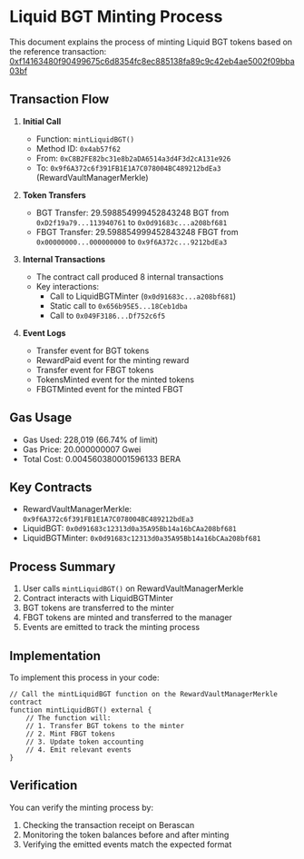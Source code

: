# Liquid BGT Minting Process

This document explains the process of minting Liquid BGT tokens based on the reference transaction: [0xf14163480f90499675c6d8354fc8ec885138fa89c9c42eb4ae5002f09bba03bf](https://testnet.berascan.com/tx/0xf14163480f90499675c6d8354fc8ec885138fa89c9c42eb4ae5002f09bba03bf)

## Transaction Flow

1. **Initial Call**
   - Function: `mintLiquidBGT()`
   - Method ID: `0x4ab57f62`
   - From: `0xC8B2FE82bc31e8b2aDA6514a3d4F3d2cA131e926`
   - To: `0x9f6A372c6f391FB1E1A7C078004BC489212bdEa3` (RewardVaultManagerMerkle)

2. **Token Transfers**
   - BGT Transfer: 29.598854999452843248 BGT from `0xD2f19a79...113940761` to `0x0d91683c...a208bf681`
   - FBGT Transfer: 29.598854999452843248 FBGT from `0x00000000...000000000` to `0x9f6A372c...9212bdEa3`

3. **Internal Transactions**
   - The contract call produced 8 internal transactions
   - Key interactions:
     - Call to LiquidBGTMinter (`0x0d91683c...a208bf681`)
     - Static call to `0x656b95E5...18Ceb1dba`
     - Call to `0x049F3186...Df752c6f5`

4. **Event Logs**
   - Transfer event for BGT tokens
   - RewardPaid event for the minting reward
   - Transfer event for FBGT tokens
   - TokensMinted event for the minted tokens
   - FBGTMinted event for the minted FBGT

## Gas Usage
- Gas Used: 228,019 (66.74% of limit)
- Gas Price: 20.000000007 Gwei
- Total Cost: 0.004560380001596133 BERA

## Key Contracts
- RewardVaultManagerMerkle: `0x9f6A372c6f391FB1E1A7C078004BC489212bdEa3`
- LiquidBGT: `0x0d91683c12313d0a35A95Bb14a16bCAa208bf681`
- LiquidBGTMinter: `0x0d91683c12313d0a35A95Bb14a16bCAa208bf681`

## Process Summary
1. User calls `mintLiquidBGT()` on RewardVaultManagerMerkle
2. Contract interacts with LiquidBGTMinter
3. BGT tokens are transferred to the minter
4. FBGT tokens are minted and transferred to the manager
5. Events are emitted to track the minting process

## Implementation
To implement this process in your code:

```solidity
// Call the mintLiquidBGT function on the RewardVaultManagerMerkle contract
function mintLiquidBGT() external {
    // The function will:
    // 1. Transfer BGT tokens to the minter
    // 2. Mint FBGT tokens
    // 3. Update token accounting
    // 4. Emit relevant events
}
```

## Verification
You can verify the minting process by:
1. Checking the transaction receipt on Berascan
2. Monitoring the token balances before and after minting
3. Verifying the emitted events match the expected format 